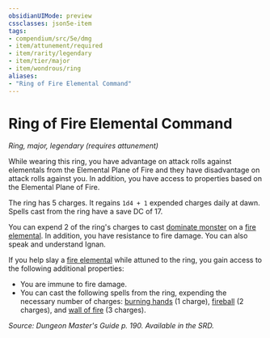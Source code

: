 ```yaml
---
obsidianUIMode: preview
cssclasses: json5e-item
tags:
- compendium/src/5e/dmg
- item/attunement/required
- item/rarity/legendary
- item/tier/major
- item/wondrous/ring
aliases: 
- "Ring of Fire Elemental Command"
---
```

# Ring of Fire Elemental Command
*Ring, major, legendary (requires attunement)*  


While wearing this ring, you have advantage on attack rolls against elementals from the Elemental Plane of Fire and they have disadvantage on attack rolls against you. In addition, you have access to properties based on the Elemental Plane of Fire.

The ring has 5 charges. It regains `1d4 + 1` expended charges daily at dawn. Spells cast from the ring have a save DC of 17.

You can expend 2 of the ring's charges to cast [dominate monster](z_compendium/spells/dominate-monster.md) on a [fire elemental](z_compendium/bestiary/elemental/fire-elemental.md). In addition, you have resistance to fire damage. You can also speak and understand Ignan.

If you help slay a [fire elemental](z_compendium/bestiary/elemental/fire-elemental.md) while attuned to the ring, you gain access to the following additional properties:

- You are immune to fire damage.  
- You can cast the following spells from the ring, expending the necessary number of charges: [burning hands](z_compendium/spells/burning-hands.md) (1 charge), [fireball](z_compendium/spells/fireball.md) (2 charges), and [wall of fire](z_compendium/spells/wall-of-fire.md) (3 charges).  

*Source: Dungeon Master's Guide p. 190. Available in the SRD.*